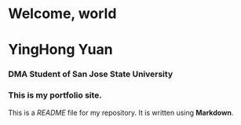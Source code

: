 # Welcome, world

# YingHong Yuan
### DMA Student of San Jose State University
### This is my portfolio site.

This is a *README* file for my repository. It is written using **Markdown**.

